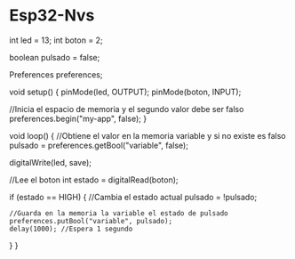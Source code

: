 # Esp32-Nvs

int led = 13;
int boton = 2;

boolean pulsado = false;

Preferences preferences;

void setup()
{
  pinMode(led, OUTPUT);
  pinMode(boton, INPUT);

  //Inicia el espacio de memoria y el segundo valor debe ser falso
  preferences.begin("my-app", false);
}

void loop()
{
  //Obtiene el valor en la memoria variable y si no existe es falso
  pulsado = preferences.getBool("variable", false);

  digitalWrite(led, save);

  //Lee el boton
  int estado = digitalRead(boton);

  if (estado == HIGH)
  {
    //Cambia el estado actual
    pulsado = !pulsado;
    
    //Guarda en la memoria la variable el estado de pulsado
    preferences.putBool("variable", pulsado);
    delay(1000); //Espera 1 segundo
  }
}
